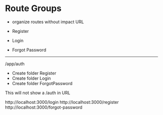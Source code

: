 # Route Groups

- organize routes without impact URL
  
- Register
- Login
- Forgot Password
------------
/app/auth
- Create folder Register
- Create folder Login
- Create folder ForgotPassword

This will not show a /auth in URL

 http://localhost:3000/login
 http://localhost:3000/register
 http://localhost:3000/forgot-password